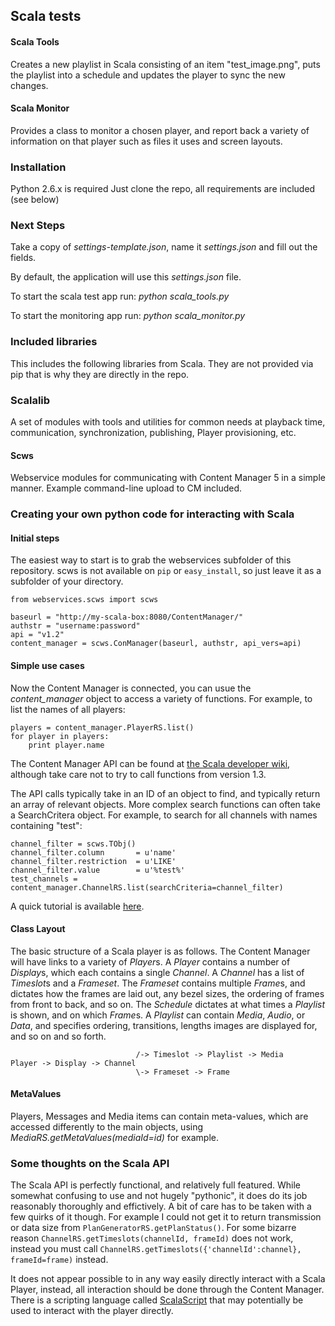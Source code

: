 ## Scala tests

#### Scala Tools
Creates a new playlist in Scala consisting of an item "test_image.png", puts the playlist into a schedule and updates the player to sync the new changes.

#### Scala Monitor
Provides a class to monitor a chosen player, and report back a variety of information on that player such as files it uses and screen layouts.

### Installation

Python 2.6.x is required
Just clone the repo, all requirements are included (see below)

### Next Steps

Take a copy of *settings-template.json*, name it *settings.json* and fill out the fields.

By default, the application will use this *settings.json* file.

To start the scala test app run:
*python scala_tools.py*

To start the monitoring app run:
*python scala_monitor.py*

### Included libraries

This includes the following libraries from Scala. They are not provided via pip that is why they are directly in the repo.

### Scalalib

A set of modules with tools and utilities for common needs at playback
time, communication, synchronization, publishing, Player provisioning, etc.


#### Scws

Webservice modules for communicating with Content Manager 5 in a simple
manner.  Example command-line upload to CM included.


### Creating your own python code for interacting with Scala

#### Initial steps

The easiest way to start is to grab the webservices subfolder of this repository. scws is not available on `pip` or `easy_install`, so just leave it as a subfolder of your directory.

    from webservices.scws import scws

    baseurl = "http://my-scala-box:8080/ContentManager/"
    authstr = "username:password"
    api = "v1.2"
    content_manager = scws.ConManager(baseurl, authstr, api_vers=api)

#### Simple use cases

Now the Content Manager is connected, you can usue the *content_manager* object to access a variety of functions. For example, to list the names of all players:

    players = content_manager.PlayerRS.list()
    for player in players:
        print player.name

The Content Manager API can be found at [the Scala developer wiki](https://developer.scala.com/dev/index.php/API_version_main), although take care not to
try to call functions from version 1.3.

The API calls typically take in an ID of an object to find, and typically return an array of relevant objects. More complex search functions can often take a SearchCritera object.
For example, to search for all channels with names containing "test":

    channel_filter = scws.TObj()
    channel_filter.column       = u'name'
    channel_filter.restriction  = u'LIKE'
    channel_filter.value        = u'%test%'
    test_channels = content_manager.ChannelRS.list(searchCriteria=channel_filter)

A quick tutorial is available [here](https://developer.scala.com/dev/index.php/WebServicesTutorial_python_mike).

#### Class Layout
The basic structure of a Scala player is as follows. The Content Manager will have links to a variety of *Player*s. A *Player* contains a number of *Display*s, which each contains a single *Channel*. A *Channel* has a list of *Timeslot*s and a *Frameset*. The *Frameset* contains multiple *Frame*s, and dictates how the frames are laid out, any bezel sizes, the ordering of frames from front to back, and so on. The *Schedule* dictates at what times a *Playlist* is shown, and on which *Frame*s. A *Playlist* can contain *Media*, *Audio*, or *Data*, and specifies ordering, transitions, lengths images are displayed for, and so on and so forth.

                                /-> Timeslot -> Playlist -> Media
    Player -> Display -> Channel
                                \-> Frameset -> Frame

#### MetaValues
Players, Messages and Media items can contain meta-values, which are accessed differently to the main objects, using *MediaRS.getMetaValues(mediaId=id)* for example.


### Some thoughts on the Scala API

The Scala API is perfectly functional, and relatively full featured. While somewhat confusing to use and not hugely "pythonic", it does do its job reasonably thoroughly and effictively. A bit of care has to be taken with a few quirks of it though. For example I could not get it to return transmission or data size from `PlanGeneratorRS.getPlanStatus()`. For some bizarre reason `ChannelRS.getTimeslots(channelId, frameId)` does not work, instead you must call `ChannelRS.getTimeslots({'channelId':channel}, frameId=frame)` instead.

It does not appear possible to in any way easily directly interact with a Scala Player, instead, all interaction should be done through the Content Manager. There is a scripting language called [ScalaScript](https://developer.scala.com/dev/index.php/ScalaScript_Language) that may potentially be used to interact with the player directly.
